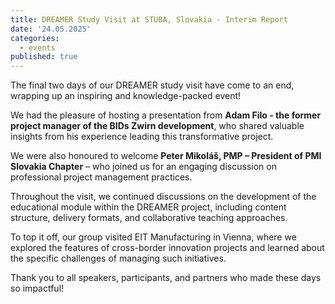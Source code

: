 ```yaml
---
title: DREAMER Study Visit at STUBA, Slovakia - Interim Report
date: '24.05.2025'
categories:
  - events
published: true
---
```


The final two days of our DREAMER study visit have come to an end, wrapping up an inspiring and knowledge-packed event!

We had the pleasure of hosting a presentation from **Adam Filo - the former project manager of the BIDs Zwirn development**, who shared valuable insights from his experience leading this transformative project.

We were also honoured to welcome **Peter Mikoláš, PMP – President of PMI Slovakia Chapter** – who joined us for an engaging discussion on professional project management practices.

Throughout the visit, we continued discussions on the development of the educational module within the DREAMER project, including content structure, delivery formats, and collaborative teaching approaches.

To top it off, our group visited EIT Manufacturing in Vienna, where we explored the features of cross-border innovation projects and learned about the specific challenges of managing such initiatives.

Thank you to all speakers, participants, and partners who made these days so impactful!
